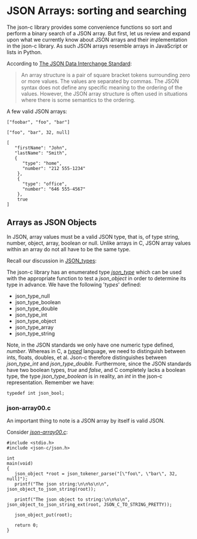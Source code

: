 # JSON Arrays: sorting and searching

The json-c library provides some convenience functions so sort and perform a binary search of a JSON array. But first, let us review and expand upon what we currently know about JSON arrays and their implementation in the json-c library. As such JSON arrays resemble arrays in JavaScript or lists in Python.

According to [The JSON Data Interchange Standard](http://www.ecma-international.org/publications/files/ECMA-ST/ECMA-404.pdf):
> An array structure is a pair of square bracket tokens surrounding zero or more values. The values are separated by commas. The JSON syntax does not define any specific meaning to the ordering of the values. However, the JSON array structure is often used in situations where there is some semantics to the ordering.

A few valid JSON arrays:

```
["foobar", "foo", "bar"]
```

```
["foo", "bar", 32, null]
```

```
[
   "firstName": "John",
   "lastName": "Smith",
   {
      "type": "home",
      "number": "212 555-1234"
    },
    {
      "type": "office",
      "number": "646 555-4567"
    },
    true
]
```

## Arrays as JSON Objects

In JSON, array values must be a valid JSON type, that is, of type string, number, object, array, boolean or null. Unlike arrays in C, JSON array values within an array do not all have to be the same type.

Recall our discussion in [JSON_types](https://github.com/rbtylee/tutorial-jsonc/blob/master/tutorial/types.md):

The json-c library has an enumerated type [_*json\_type*_](https://json-c.github.io/json-c/json-c-0.14/doc/html/json__types_8h.html) which can be used with the appropriate function to test a _*json_object*_ in order to determine its type in advance. We have the following '_types_' defined:

- json_type_null
- json_type_boolean
- json_type_double
- json_type_int
- json_type_object
- json_type_array
- json_type_string

Note, in the JSON standards we only have one numeric type defined, _number_. Whereas in C, a [_typed_](https://en.wikipedia.org/wiki/Strong_and_weak_typing) language, we need to distinguish between ints, floats, doubles, et al. Json-c therefore distinguishes between _*json_type_int*_ and _*json_type_double*_. Furthermore, since the JSON standards have two boolean types, _true_ and _false_, and C completely lacks a boolean type, the type _*json_type_boolean*_ is in reality, an *int* in the json-c representation. Remember we have:

```
typedef int json_bool;
```

### json-array00.c

An important thing to note is a JSON array by itself is valid JSON.

Consider [_*json-array00.c*_](https://github.com/rbtylee/tutorial-jsonc/blob/master/src/json-array00.c):

```
#include <stdio.h>
#include <json-c/json.h>

int
main(void)
{
   json_object *root = json_tokener_parse("[\"foo\", \"bar\", 32, null]");
   printf("The json string:\n\n%s\n\n", json_object_to_json_string(root));
   
   printf("The json object to string:\n\n%s\n", json_object_to_json_string_ext(root, JSON_C_TO_STRING_PRETTY));

   json_object_put(root);

   return 0;
}
```
